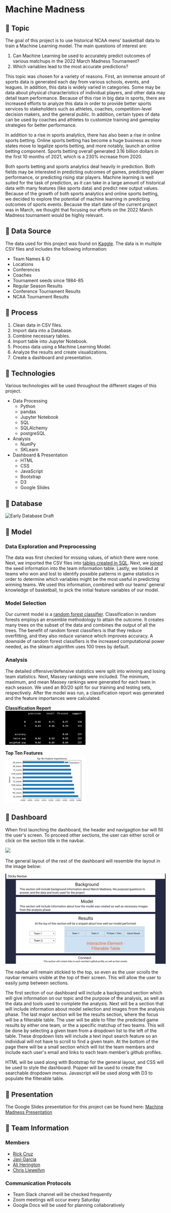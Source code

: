 # Machine Madness

## :basketball: Topic
The goal of this project is to use historical NCAA mens' basketball data to train a Machine Learning model. The main questions of interest are:

1. Can Machine Learning be used to accurately predict outcomes of various matchups in the 2022 March Madness Tournament?
2. Which variables lead to the most accurate predictions? 

This topic was chosen for a variety of reasons. First, an immense amount of sports data is generated each day from various schools, events, and leagues. In addition, this data is widely varied in categories. Some may be data about physical characteristics of individual players, and other data may detail team performance. Because of this rise in big data in sports, there are increased efforts to analyze this data in order to provide better sports services to stakeholders such as athletes, coaches, competition-level decision makers, and the general public. In addition, certain types of data can be used by coaches and athletes to customize training and gameplay strategies for better performance. 

In addition to a rise in sports analytics, there has also been a rise in online sports betting. Online sports betting has become a huge business as more states move to legalize sports betting, and more notably, launch an online betting component. Sports betting overall generated 3.16 billion dollars in the first 10 months of 2021, which is a 230% increase from 2020. 

Both sports betting and sports analytics deal heavily in prediction. Both fields may be interested in predicting outcomes of games, predicting player performance, or predicting rising star players. Machine learning is well suited for the task of prediction, as it can take in a large amount of historical data with many features (like sports data) and predict new output values. Because of the growth of both sports analytics and online sports betting, we decided to explore the potential of machine learning in predicting outcomes of sports events. Because the start date of the current project was in March, we thought that focusing our efforts on the 2022 March Madness tournament would be highly relevant. 

## :basketball: Data Source
The data used for this project was found on [Kaggle](https://www.kaggle.com/c/mens-march-mania-2022/data). The data is in multiple CSV files and includes the following information:
- Team Names & ID
- Locations
- Conferences
- Coaches
- Tournament seeds since 1984-85 
- Regular Season Results
- Conference Tournament Results
- NCAA Tournament Results

## :basketball: Process
1. Clean data in CSV files. 
2. Import data into a Database.
3. Combine necessary tables. 
4. Import table into Jupyter Notebook.
5. Process data using a Machine Learning Model.
6. Analyze the results and create visualizations.
7. Create a dashboard and presentation. 

## :basketball: Technologies
Various technologies will be used throughout the different stages of this project. 

- Data Processing
    - Python
    - pandas
    - Jupyter Notebook
    - SQL
    - SQLAlchemy
    - postgreSQL
- Analysis
    - NumPy
    - SKLearn
- Dashboard & Presentation
    - HTML
    - CSS
    - JavaScript
    - Bootstrap
    - D3
    - Google Slides

## :basketball: Database
![Early Database Draft](https://github.com/racruz25/group_project/blob/7e8fccca97d6ce185a010533508062b3ce405ca2/Screen%20Shot%202022-03-20%20at%2010.35.24%20PM.png)

## :basketball: Model
### Data Exploration and Preprocessing
The data was first checked for missing values, of which there were none. Next, we imported the CSV files into [tables created in SQL](SQL/machinemadness.sql). Next, we [joined](SQL/seeds_detail_join.sql) the seed information into the team information table. Lastly, we looked at teams who won and lost to identify possible patterns in game statistics in order to determine which variables might be the most useful in predicting winning teams. We used this information, combined with our teams’ general knowledge of basketball, to pick the initial feature variables of our model.

### Model Selection
Our current model is a [random forest classifier](Random_Forest_Model.ipynb). Classification in random forests employs an ensemble methodology to attain the outcome. It creates many trees on the subset of the data and combines the output of all the trees. The benefit of random forest classifiers is that they reduce overfitting, and they also reduce variance which improves accuracy. A downside of random forest classifiers is the increased computational power needed, as the sklearn algorithm uses 100 trees by default. 

### Analysis
The detailed offensive/defensive statistics were split into winning and losing team statistics. Next, Massey rankings were included. The minimum, maximum, and mean Massey rankings were generated for each team in each season. We used an 80/20 split for our training and testing sets, respectively. After the model was run, a classification report was generated and the feature importances were calculated. 

**Classification Report**    
<img src="resources/rf_classification.png" height="50%" width="50%">

**Top Ten Features**     
<img src="resources/top_ten_features.png" height="50%" width="50%">

## :basketball: Dashboard
When first launching the dashboard, the header and navigagtion bar will fill the user's screen. To proceed other sections, the user can either scroll or click on the section title in the navbar. 

<img src="resources/mm-header-2.png">

The general layout of the rest of the dashboard will resemble the layout in the image below:

<img src="resources/mm-storyboard.png">

The navbar will remain stickied to the top, so even as the user scrolls the navbar remains visible at the top of their screen. This will allow the user to easily jump between sections.

The first section of our dashboard will include a background section which will give information on our topic and the purpose of the analysis, as well as the data and tools used to complete the analysis. Next will be a section that will include information about model selection and images from the analysis phase. The last major section will be the results section, where the focus will be a filterable table. The user will be able to filter the predicted game results by either one team, or the a specific matchup of two teams. This will be done by selecting a given team from a dropdown list to the left of the table. These dropdown lists will include a text input search feature so an individual will not have to scroll to find a given team. At the bottom of the page there will be a small section which will list the team members and include each user's email and links to each team member’s github profiles. 

HTML will be used along with Bootstrap for the general layout, and CSS will be used to style the dashboard. Popper will be used to create the searchable dropdown menus. Javascript will be used along with D3 to populate the filterable table. 


## :basketball: Presentation
The Google Slides presentation for this project can be found here: [Machine Madness Presentation](https://docs.google.com/presentation/d/1_0r-Ifx1cumsOJh4Ke97PbYVbtlrDqmavh7X7dyavLg/edit?usp=sharing)

## :basketball: Team Information
### Members
- [Rick Cruz](https://github.com/racruz25)
- [Javi Garcia](https://github.com/l-javier-garcia)
- [Ali Herington](https://github.com/alilynnh)
- [Chris Llewellyn](https://github.com/chllrisll)

### Communication Protocols
- Team Slack channel will be checked frequently
- Zoom meetings will occur every Saturday
- Google Docs will be used for planning collaboratively 



